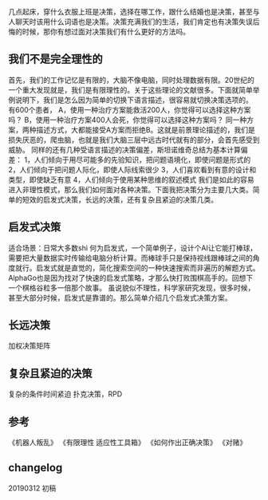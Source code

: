 
几点起床，穿什么衣服上班是决策，选择在哪工作，跟什么结婚也是决策，甚至与人聊天时该用什么词语也是决策。决策充满我们的生活，我们肯定也有决策失误后悔的时候，那你有想过面对决策我们有什么更好的方法吗。
## 我们不是完全理性的
首先，我们的工作记忆是有限的，大脑不像电脑，同时处理数据有限。20世纪的一个重大发现就是，我们是有限理性的。关于这些理论的文献很多。下面就简单举例说明下，我们是怎么因为简单的切换下语言描述，很容易就切换决策选项的。
有600个患者，
A，使用一种治疗方案能救活200人，你觉得可以选择这种方案吗？
B，使用一种治疗方案400人会死，你觉得可以选择这种方案吗？
同一种方案，两种描述方式，大都能接受A方案而拒绝B。这就是前景理论描述的，我们是损失厌恶的，爬虫脑，也就是我们大脑三层中远古时代就有的部分，会首先感受到威胁。
同样的还有几种受语言描述的决策偏差，斯坦诺维奇总结为基本计算偏差：
1，人们倾向于用尽可能多的先验知识，把问题语境化，即使问题是形式的
2，人们倾向于把问题人际化，即使人际线索很少
3，人们喜欢看到有意的设计和类型，即使缺乏有意
4，人们倾向于使用某种思维的叙述模式
我们是如此的容易进入非理性模式，那么我们如何面对各种决策。下面我把决策分为主要几大类。简单的短效的启发式决策，长远的决策，还有复杂且紧迫的决策几类。

## 启发式决策
适合场景：日常大多数shi
何为启发式，一个简单例子，设计个AI让它能打棒球，需要把大量数据实时传输给电脑分析计算。而棒球手只是保持视线跟棒球之间的角度就行。启发式就是直觉的，简化搜索空间的一种快速搜索而非遍历的解题方式。AlphaGo也是因为找对了快速的启发式策略，才那么快打败围棋高手的。回想下一个棋格谷粒多一倍那个故事。
虽说貌似不理性，科学家研究发现，很多时候，甚至大部分时候，启发式是靠谱的。那么简单介绍几个启发式决策方案。

## 长远决策
加权决策矩阵

## 复杂且紧迫的决策
复杂的条件时间紧迫 扑克决策，RPD

## 参考
《机器人叛乱》
《有限理性 适应性工具箱》
《如何作出正确决策》
《对赌》

## changelog
20190312 初稿